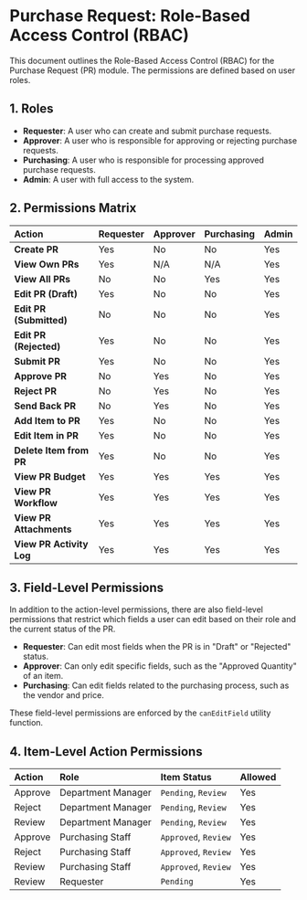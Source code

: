 # Purchase Request: Role-Based Access Control (RBAC)

This document outlines the Role-Based Access Control (RBAC) for the Purchase Request (PR) module. The permissions are defined based on user roles.

## 1. Roles

*   **Requester**: A user who can create and submit purchase requests.
*   **Approver**: A user who is responsible for approving or rejecting purchase requests.
*   **Purchasing**: A user who is responsible for processing approved purchase requests.
*   **Admin**: A user with full access to the system.

## 2. Permissions Matrix

| Action | Requester | Approver | Purchasing | Admin |
| :--- | :--- | :--- | :--- | :--- |
| **Create PR** | Yes | No | No | Yes |
| **View Own PRs** | Yes | N/A | N/A | Yes |
| **View All PRs** | No | No | Yes | Yes |
| **Edit PR (Draft)** | Yes | No | No | Yes |
| **Edit PR (Submitted)** | No | No | No | Yes |
| **Edit PR (Rejected)** | Yes | No | No | Yes |
| **Submit PR** | Yes | No | No | Yes |
| **Approve PR** | No | Yes | No | Yes |
| **Reject PR** | No | Yes | No | Yes |
| **Send Back PR** | No | Yes | No | Yes |
| **Add Item to PR** | Yes | No | No | Yes |
| **Edit Item in PR** | Yes | No | No | Yes |
| **Delete Item from PR** | Yes | No | No | Yes |
| **View PR Budget** | Yes | Yes | Yes | Yes |
| **View PR Workflow** | Yes | Yes | Yes | Yes |
| **View PR Attachments** | Yes | Yes | Yes | Yes |
| **View PR Activity Log** | Yes | Yes | Yes | Yes |

## 3. Field-Level Permissions

In addition to the action-level permissions, there are also field-level permissions that restrict which fields a user can edit based on their role and the current status of the PR.

*   **Requester**: Can edit most fields when the PR is in "Draft" or "Rejected" status.
*   **Approver**: Can only edit specific fields, such as the "Approved Quantity" of an item.
*   **Purchasing**: Can edit fields related to the purchasing process, such as the vendor and price.

These field-level permissions are enforced by the `canEditField` utility function.

## 4. Item-Level Action Permissions

| Action | Role | Item Status | Allowed |
| :--- | :--- | :--- | :--- |
| Approve | Department Manager | `Pending`, `Review` | Yes |
| Reject | Department Manager | `Pending`, `Review` | Yes |
| Review | Department Manager | `Pending`, `Review` | Yes |
| Approve | Purchasing Staff | `Approved`, `Review` | Yes |
| Reject | Purchasing Staff | `Approved`, `Review` | Yes |
| Review | Purchasing Staff | `Approved`, `Review` | Yes |
| Review | Requester | `Pending` | Yes |
